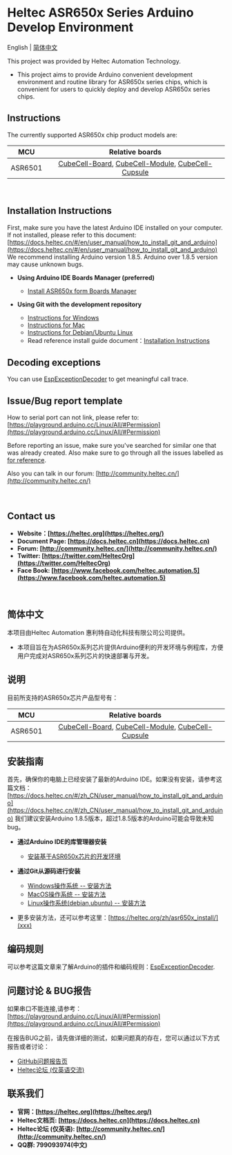 # Heltec ASR650x Series Arduino Develop Environment

English | [简体中文](#简体中文)

This project was provided by Heltec Automation Technology.

- This project aims to provide Arduino convenient development environment and routine library for ASR650x series chips, which is convenient for users to quickly deploy and develop ASR650x series chips.

## Instructions

The currently supported ASR650x chip product models are:

|   MCU   |                       Relative boards                        |
| :-----: | :----------------------------------------------------------: |
| ASR6501 | [CubeCell-Board](https://heltec.org/project/htcc-ab01/), [CubeCell-Module](https://heltec.org/project/htcc-am01/), [CubeCell-Cupsule](xxxx) |

&nbsp;

## Installation Instructions

First, make sure you have the latest Arduino IDE installed on your computer. If not installed, please refer to this document:
[https://docs.heltec.cn/#/en/user_manual/how_to_install_git_and_arduino](https://docs.heltec.cn/#/en/user_manual/how_to_install_git_and_arduino)
We recommend installing Arduino version 1.8.5. Arduino over 1.8.5 version may cause unknown bugs.
- **Using Arduino IDE Boards Manager (preferred)**
  
  - [Install ASR650x form Boards Manager](https://docs.heltec.cn/#/en/user_manual/how_to_install_ASR650x_Arduino)
  
- **Using Git with the development repository**
  
  + [Instructions for Windows](InstallGuide/windows.md)
  + [Instructions for Mac](InstallGuide/mac.md)
  + [Instructions for Debian/Ubuntu Linux](InstallGuide/debian_ubuntu.md)

  
  
  - Read reference install guide document：[Installation Instructions](xxx)

## Decoding exceptions

You can use [EspExceptionDecoder](https://github.com/me-no-dev/EspExceptionDecoder) to get meaningful call trace.

## Issue/Bug report template
How to serial port can not link, please refer to: [https://playground.arduino.cc/Linux/All/#Permission](https://playground.arduino.cc/Linux/All/#Permission)

Before reporting an issue, make sure you've searched for similar one that was already created. Also make sure to go through all the issues labelled as [for reference](https://github.com/HelTecAutomation/ASR650x-Arduino/issues).

Also you can talk in our forum: [http://community.heltec.cn/](http://community.heltec.cn/)

&nbsp;

## Contact us
- **Website：[https://heltec.org](https://heltec.org/)**
- **Document Page: [https://docs.heltec.cn](https://docs.heltec.cn)**
- **Forum: [http://community.heltec.cn/](http://community.heltec.cn/)**
- **Twitter: [https://twitter.com/HeltecOrg](https://twitter.com/HeltecOrg)**
- **Face Book: [https://www.facebook.com/heltec.automation.5](https://www.facebook.com/heltec.automation.5)**

&nbsp;
## 简体中文

本项目由Heltec Automation 惠利特自动化科技有限公司公司提供。

* 本项目旨在为ASR650x系列芯片提供Arduino便利的开发环境与例程库，方便用户完成对ASR650x系列芯片的快速部署与开发。


## 说明
目前所支持的ASR650x芯片产品型号有：

|   MCU   |                       Relative boards                        |
| :-----: | :----------------------------------------------------------: |
| ASR6501 | [CubeCell-Board](https://heltec.org/project/htcc-ab01/), [CubeCell-Module](https://heltec.org/project/htcc-am01/), [CubeCell-Cupsule](xxxx) |



## 安装指南

首先，确保你的电脑上已经安装了最新的Arduino IDE。如果没有安装，请参考这篇文档：[https://docs.heltec.cn/#/zh_CN/user_manual/how_to_install_git_and_arduino](https://docs.heltec.cn/#/zh_CN/user_manual/how_to_install_git_and_arduino)
我们建议安装Arduino 1.8.5版本，超过1.8.5版本的Arduino可能会导致未知bug。
- **通过Arduino IDE的库管理器安装**
  - [安装基于ASR650x芯片的开发环境](https://docs.heltec.cn/#/en/user_manual/how_to_install_ASR650x_Arduino)
- **通过Git从源码进行安装**
  - [Windows操作系统 -- 安装方法](InstallGuide/windows.md)
  - [MacOS操作系统 -- 安装方法](InstallGuide/mac.md)
  - [Linux操作系统(debian,ubuntu) -- 安装方法](InstallGuide/debian_ubuntu.md)


- 更多安装方法，还可以参考这里：[https://heltec.org/zh/asr650x_install/](xxx)

## 编码规则
可以参考这篇文章来了解Arduino的插件和编码规则：[EspExceptionDecoder](xxx).

## 问题讨论 & BUG报告

如果串口不能连接,请参考：[https://playground.arduino.cc/Linux/All/#Permission](https://playground.arduino.cc/Linux/All/#Permission)

在报告BUG之前，请先做详细的测试，如果问题真的存在，您可以通过以下方式报告或者讨论：

- [GitHub问题报告页](https://github.com/HelTecAutomation/ASR650x-Arduino/issues)
- [Heltec论坛 (仅英语交流)](http://community.heltec.cn/)

## 联系我们
- **官网：[https://heltec.org](https://heltec.org/)**
- **Heltec文档页: [https://docs.heltec.cn](https://docs.heltec.cn)**
- **Heltec论坛 (仅英语): [http://community.heltec.cn/](http://community.heltec.cn/)**
- **QQ群: 799093974(中文)**